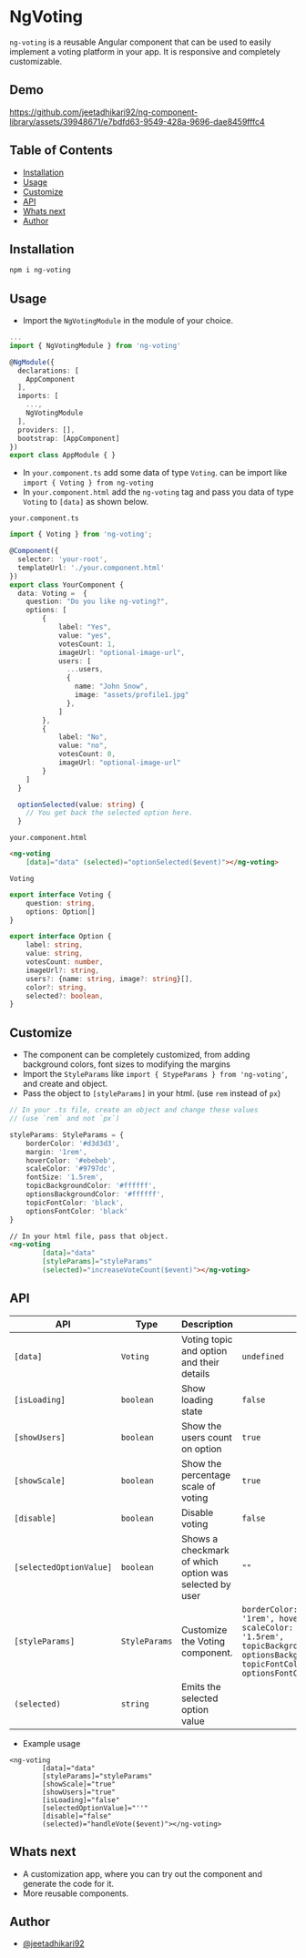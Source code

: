 # NgVoting

`ng-voting` is a reusable Angular component that can be used to easily implement a voting platform in your app. It is  responsive and completely customizable.

## Demo


https://github.com/jeetadhikari92/ng-component-library/assets/39948671/e7bdfd63-9549-428a-9696-dae8459fffc4


## Table of Contents
* [Installation](#installation)
* [Usage](#usage)
* [Customize](#customize)
* [API](#api)
* [Whats next](#whats-next)
* [Author](#author)


## Installation

```bash
npm i ng-voting
```


## Usage

- Import the `NgVotingModule` in the module of your choice.

```typescript
...
import { NgVotingModule } from 'ng-voting'

@NgModule({
  declarations: [
    AppComponent
  ],
  imports: [
    ...,
    NgVotingModule
  ],
  providers: [],
  bootstrap: [AppComponent]
})
export class AppModule { }
```

- In `your.component.ts` add some data of type `Voting`. can be import like `import { Voting } from ng-voting`
- In `your.component.html` add the `ng-voting` tag and pass you data of type `Voting` to `[data]` as shown below.

`your.component.ts`
```typescript
import { Voting } from 'ng-voting';

@Component({
  selector: 'your-root',
  templateUrl: './your.component.html'
})
export class YourComponent {
  data: Voting =  {
    question: "Do you like ng-voting?",
    options: [
        {
            label: "Yes",
            value: "yes",
            votesCount: 1,
            imageUrl: "optional-image-url",
            users: [
              ...users,
              {
                name: "John Snow",
                image: "assets/profile1.jpg"
              },
            ]
        },
        {
            label: "No",
            value: "no",
            votesCount: 0,
            imageUrl: "optional-image-url"
        }
    ]
  }

  optionSelected(value: string) {
    // You get back the selected option here.
  }
```

`your.component.html`
```html
<ng-voting 
    [data]="data" (selected)="optionSelected($event)"></ng-voting>
```

`Voting`
```typescript
export interface Voting {
    question: string,
    options: Option[]
}

export interface Option {
    label: string,
    value: string,
    votesCount: number,
    imageUrl?: string,
    users?: {name: string, image?: string}[],
    color?: string,
    selected?: boolean,
}
```

## Customize

- The component can be completely customized, from adding background colors, font sizes to modifying the margins
- Import the `StyleParams` like `import { StypeParams } from 'ng-voting'`, and create and object.
- Pass the object to `[styleParams]` in your html. (use `rem` instead of `px`)

```typescript
// In your .ts file, create an object and change these values
// (use `rem` and not `px`)

styleParams: StyleParams = {
    borderColor: '#d3d3d3',
    margin: '1rem',
    hoverColor: '#ebebeb',
    scaleColor: '#9797dc',
    fontSize: '1.5rem',
    topicBackgroundColor: '#ffffff',
    optionsBackgroundColor: '#ffffff',
    topicFontColor: 'black',
    optionsFontColor: 'black'
}
```

```html
// In your html file, pass that object.
<ng-voting 
        [data]="data" 
        [styleParams]="styleParams"
        (selected)="increaseVoteCount($event)"></ng-voting>
```

## API

| API                     | Type          | Description                                            | Default                                                                                                                                                                                                                                | Required |
|-------------------------|---------------|--------------------------------------------------------|----------------------------------------------------------------------------------------------------------------------------------------------------------------------------------------------------------------------------------------|----------|
| `[data]`                | `Voting`      | Voting topic and option and their details              | `undefined`                                                                                                                                                                                                                            | `true`   |
| `[isLoading]`           | `boolean`     | Show loading state                                     | `false`                                                                                                                                                                                                                                | `false`  |
| `[showUsers]`           | `boolean`     | Show the users count on option                         | `true`                                                                                                                                                                                                                                 | `false`  |
| `[showScale]`           | `boolean`     | Show the percentage scale of voting                    | `true`                                                                                                                                                                                                                                 | `false`  |
| `[disable]`             | `boolean`     | Disable voting                                         | `false`                                                                                                                                                                                                                                | `false`  |
| `[selectedOptionValue]` | `boolean`     | Shows a checkmark of which option was selected by user | `""`                                                                                                                                                                                                                                   | `false`  |
| `[styleParams]`         | `StyleParams` | Customize the Voting component.                        | ``` borderColor: '#d3d3d3', margin: '1rem', hoverColor: '#ebebeb', scaleColor: '#9797dc', fontSize: '1.5rem', topicBackgroundColor:'#ffffff', optionsBackgroundColor:'#ffffff', topicFontColor: 'black', optionsFontColor: 'black' ``` | `false`  |
| `(selected)`            | `string`      | Emits the selected option value                        |                                                                                                                                                                                                                                        |          |


- Example usage

```
<ng-voting 
        [data]="data" 
        [styleParams]="styleParams" 
        [showScale]="true" 
        [showUsers]="true" 
        [isLoading]="false"
        [selectedOptionValue]="''"
        [disable]="false"
        (selected)="handleVote($event)"></ng-voting>
```


## Whats next

- A customization app, where you can try out the component and generate the code for it.
- More reusable components. 


## Author

- [@jeetadhikari92](https://github.com/jeetadhikari92)